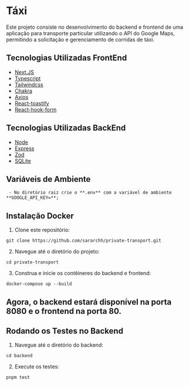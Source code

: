 # Táxi

Este projeto consiste no desenvolvimento do backend e frontend de uma aplicação para transporte particular utilizando o API do Google Maps, permitindo a solicitação e gerenciamento de corridas de táxi.

## Tecnologias Utilizadas FrontEnd
- [Next.JS](https://nextjs.org/)
- [Typescript](https://www.typescriptlang.org/)
- [Tailwindcss](https://tailwindcss.com/)
- [Chakra](https://www.chakra-ui.com/)
- [Axios](https://axios-http.com/)
- [React-toastify](https://www.npmjs.com/package/react-toastify)
- [React-hook-form](https://react-hook-form.com/)

## Tecnologias Utilizadas BackEnd
- [Node](https://nodejs.org/en)
- [Express](https://expressjs.com/)
- [Zod](https://zod.dev/)
- [SQLite](https://www.sqlite.org/)

## Variáveis de Ambiente
 ```
  - No diretório raiz crie o **.env** com a variável de ambiente **GOOGLE_API_KEY=**;
 ```

## Instalação Docker
1. Clone este repositório:
  ```
  git clone https://github.com/sararchh/private-transport.git
  ```

2. Navegue até o diretório do projeto:
  ```
  cd private-transport
  ```

3. Construa e inicie os contêineres do backend e frontend:
  ```
  docker-compose up --build
  ```

## Agora, o backend estará disponível na porta 8080 e o frontend na porta 80.

## Rodando os Testes no Backend

1. Navegue até o diretório do backend:
  ```
  cd backend
  ```

2. Execute os testes:
  ```
  pnpm test
  ```